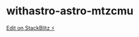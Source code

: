 # withastro-astro-mtzcmu

[Edit on StackBlitz ⚡️](https://stackblitz.com/edit/withastro-astro-mtzcmu)